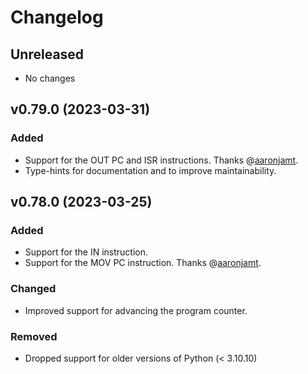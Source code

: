 # Changelog

## Unreleased
- No changes

## v0.79.0 (2023-03-31)

### Added
- Support for the OUT PC and ISR instructions. Thanks @[aaronjamt](https://github.com/aaronjamt).
- Type-hints for documentation and to improve maintainability.

## v0.78.0 (2023-03-25)

### Added
- Support for the IN instruction.
- Support for the MOV PC instruction. Thanks @[aaronjamt](https://github.com/aaronjamt).

### Changed
- Improved support for advancing the program counter.

### Removed
- Dropped support for older versions of Python (< 3.10.10)
